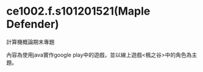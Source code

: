 # ce1002.f.s101201521(Maple Defender)

計算機概論期末專題

內容為使用java實作google play中的遊戲<Defender>，並以線上遊戲<楓之谷>中的角色為主題。
